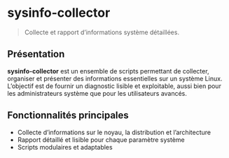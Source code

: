 # sysinfo-collector
> Collecte et rapport d’informations système détaillées.

## Présentation

**sysinfo-collector** est un ensemble de scripts permettant de collecter, organiser et présenter des informations essentielles sur un système Linux. L’objectif est de fournir un diagnostic lisible et exploitable, aussi bien pour les administrateurs système que pour les utilisateurs avancés.

## Fonctionnalités principales
- Collecte d’informations sur le noyau, la distribution et l’architecture
- Rapport détaillé et lisible pour chaque paramètre système
- Scripts modulaires et adaptables

